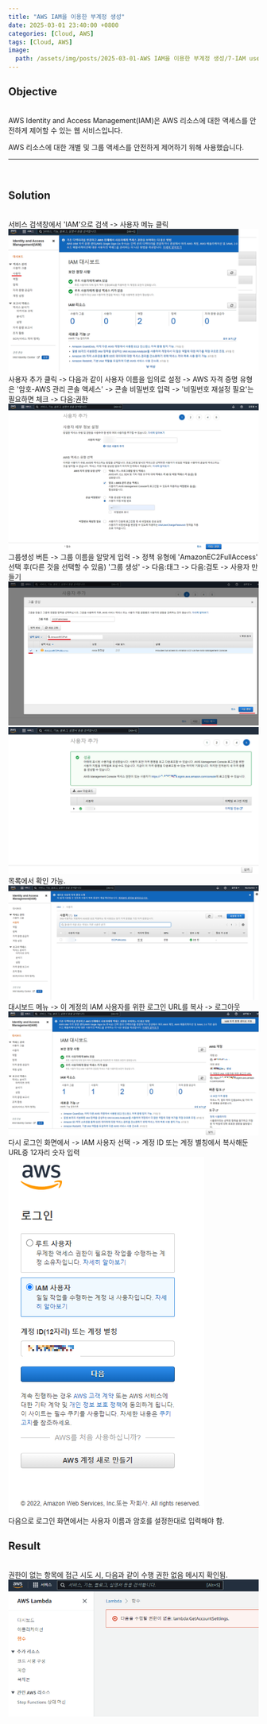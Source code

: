 ```yaml
---
title: "AWS IAM을 이용한 부계정 생성"
date: 2025-03-01 23:40:00 +0800
categories: [Cloud, AWS]
tags: [Cloud, AWS]
image:
  path: /assets/img/posts/2025-03-01-AWS IAM을 이용한 부계정 생성/7-IAM user login.png
---
```


## Objective

<br>
AWS Identity and Access Management(IAM)은 AWS 리소스에 대한 액세스를 안전하게 제어할 수 있는 웹 서비스입니다.

AWS 리소스에 대한 개별 및 그룹 액세스를 안전하게 제어하기 위해 사용했습니다.

<hr>
<br>

## Solution

<br>
서비스 검색창에서 'IAM'으로 검색 -> 사용자 메뉴 클릭
<br>

<img src="/assets/img/posts/2025-03-01-AWS IAM을 이용한 부계정 생성/1-user menu.png" alt="user menu">

<br>
사용자 추가 클릭 -> 다음과 같이 사용자 이름을 임의로 설정 -> AWS 자격 증명 유형은 '암호-AWS 관리 콘솔 액세스' -> 콘솔 비밀번호 입력 -> '비밀번호 재설정 필요'는 필요하면 체크 -> 다음:권한

<br>
<img src="/assets/img/posts/2025-03-01-AWS IAM을 이용한 부계정 생성/2-add user.png" alt="add user">

<br>
그룹생성 버튼 ->  그룹 이름을 알맞게 입력 -> 정책 유형에 'AmazonEC2FullAccess' 선택 후(다른 것을 선택할 수 있음)  '그룹 생성' -> 다음:태그 -> 다음:검토 -> 사용자 만들기

<img src="/assets/img/posts/2025-03-01-AWS IAM을 이용한 부계정 생성/3-add group.png" alt="add group">

<br>
<img src="/assets/img/posts/2025-03-01-AWS IAM을 이용한 부계정 생성/4-user confirm.png" alt="user confirm">

<br>
목록에서 확인 가능.

<br>
<img src="/assets/img/posts/2025-03-01-AWS IAM을 이용한 부계정 생성/5-user list.png" alt="user list">

<br>
대시보드 메뉴 -> 이 계정의 IAM 사용자를 위한 로그인 URL를 복사 -> 로그아웃

<br>
<img src="/assets/img/posts/2025-03-01-AWS IAM을 이용한 부계정 생성/6-IAM dashboard.png" alt="IAM dashboard">

<br>
다시 로그인 화면에서 -> IAM 사용자 선택 -> 계정 ID 또는 계정 별칭에서 복사해둔 URL중 12자리 숫자 입력

<br>
<img src="/assets/img/posts/2025-03-01-AWS IAM을 이용한 부계정 생성/7-IAM user login.png" alt="IAM user login">

<br>
다음으로 로그인 화면에서는 사용자 이름과 암호를 설정한대로 입력해야 함.

## Result

<br>
권한이 없는 항목에 접근 시도 시, 다음과 같이 수행 권한 없음 메시지 확인됨.

<br>
<img src="/assets/img/posts/2025-03-01-AWS IAM을 이용한 부계정 생성/8-access prevention.png" alt="access prevention">
